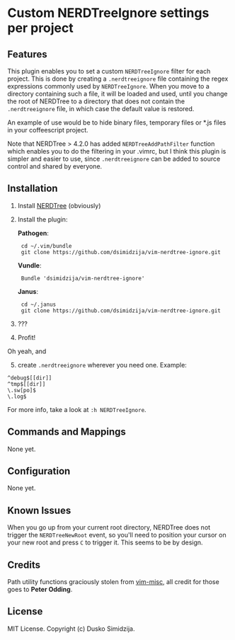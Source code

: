 # Custom NERDTreeIgnore settings per project

## Features

This plugin enables you to set a custom `NERDTreeIgnore` filter for each
project. This is done by creating a `.nerdtreeignore` file containing the regex
expressions commonly used by `NERDTreeIgnore`. When you move to a directory
containing such a file, it will be loaded and used, until you change the root
of NERDTree to a directory that does not contain the `.nerdtreeignore` file,
in which case the default value is restored.

An example of use would be to hide binary files, temporary files or \*.js files
in your coffeescript project.

Note that NERDTree > 4.2.0 has added `NERDTreeAddPathFilter` function which
enables you to do the filtering in your .vimrc, but I think this plugin is
simpler and easier to use, since `.nerdtreeignore` can be added to source
control and shared by everyone.

## Installation

1. Install [NERDTree][] (obviously)

2. Install the plugin:

	**Pathogen**:

		cd ~/.vim/bundle
		git clone https://github.com/dsimidzija/vim-nerdtree-ignore.git

	**Vundle**:

		Bundle 'dsimidzija/vim-nerdtree-ignore'

	**Janus**:

		cd ~/.janus
		git clone https://github.com/dsimidzija/vim-nerdtree-ignore.git

3. ???

4. Profit!

Oh yeah, and

5. create `.nerdtreeignore` wherever you need one. Example:

```
^debug$[[dir]]
^tmp$[[dir]]
\.sw[po]$
\.log$
```

For more info, take a look at `:h NERDTreeIgnore`.

## Commands and Mappings

None yet.

## Configuration

None yet.

## Known Issues

When you go up from your current root directory, NERDTree does not trigger
the `NERDTreeNewRoot` event, so you'll need to position your cursor on your
new root and press `C` to trigger it. This seems to be by design.

## Credits

Path utility functions graciously stolen from [vim-misc][], all credit
for those goes to **Peter Odding**.

## License

MIT License. Copyright (c) Dusko Simidzija.

[vim-misc]: https://github.com/xolox/vim-misc
[NERDTree]: https://github.com/scrooloose/nerdtree
